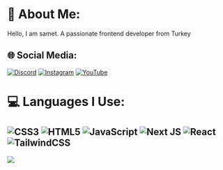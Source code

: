 # 💫 About Me:
Hello, I am samet.
A passionate frontend developer from Turkey 





## 🌐 Social Media:
[![Discord](https://img.shields.io/badge/Discord-%237289DA.svg?logo=discord&logoColor=white)](https://discord.gg/bilgisayar) [![Instagram](https://img.shields.io/badge/Instagram-%23E4405F.svg?logo=Instagram&logoColor=white)](https://instagram.com/sametjsx) [![YouTube](https://img.shields.io/badge/YouTube-%23FF0000.svg?logo=YouTube&logoColor=white)](https://www.youtube.com/channel/UCardjVN1o3jcb5ec4Iyp39g) 

# 💻 Languages ​​I Use:
![CSS3](https://img.shields.io/badge/css3-%231572B6.svg?style=for-the-badge&logo=css3&logoColor=white) ![HTML5](https://img.shields.io/badge/html5-%23E34F26.svg?style=for-the-badge&logo=html5&logoColor=white) ![JavaScript](https://img.shields.io/badge/javascript-%23323330.svg?style=for-the-badge&logo=javascript&logoColor=%23F7DF1E) ![Next JS](https://img.shields.io/badge/Next-black?style=for-the-badge&logo=next.js&logoColor=white) ![React](https://img.shields.io/badge/react-%2320232a.svg?style=for-the-badge&logo=react&logoColor=%2361DAFB) ![TailwindCSS](https://img.shields.io/badge/tailwindcss-%2338B2AC.svg?style=for-the-badge&logo=tailwind-css&logoColor=white)
---

[![](https://visitcount.itsvg.in/api?id=SametYurtoglu&label=Profil%20G%C3%B6r%C3%BCnt%C3%BClenme&color=12&icon=0&pretty=false)](https://visitcount.itsvg.in)
